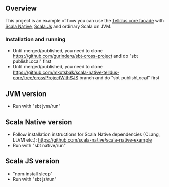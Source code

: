 ## Overview

This project is an example of how you can use the [Telldus core facade](https://github.com/mkotsbak/scala-native-telldus-core) with [Scala Native], [Scala.Js](https://www.scala-js.org/) and ordinary Scala on JVM.

### Installation and running

* Until merged/published, you need to clone https://github.com/gurinderu/sbt-cross-project and do "sbt publishLocal" first
* Until merged/published, you need to clone https://github.com/mkotsbak/scala-native-telldus-core/tree/crossProjectWithSJS branch and do "sbt publishLocal" first

## JVM version

* Run with "sbt jvm/run"

## Scala Native version

* Follow installation instructions for Scala Native dependencies (CLang, LLVM etc.): https://github.com/scala-native/scala-native-example
* Run with "sbt native/run"

## Scala JS version

* "npm install sleep"
* Run with "sbt js/run"

[Scala Native]: http://scala-native.org
